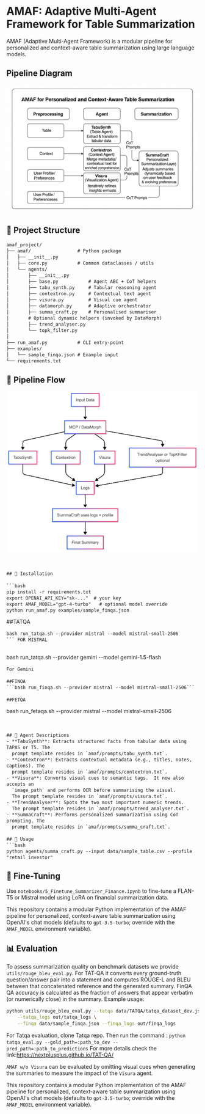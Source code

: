 # AMAF: Adaptive Multi-Agent Framework for Table Summarization

AMAF (Adaptive Multi-Agent Framework) is a modular pipeline for personalized and context-aware table summarization using large language models.



## Pipeline Diagram
![Alt text](Pipeline-ADAF.png)


## 📁 Project Structure

```
amaf_project/
├── amaf/                 # Python package
│   ├── __init__.py
│   ├── core.py           # Common dataclasses / utils
│   └── agents/
│       ├── __init__.py
│       ├── base.py           # Agent ABC + CoT helpers
│       ├── tabu_synth.py     # Tabular reasoning agent
│       ├── contextron.py     # Contextual text agent
│       ├── visura.py         # Visual cue agent
│       ├── datamorph.py      # Adaptive orchestrator
│       ├── summa_craft.py    # Personalised summariser
│       # Optional dynamic helpers (invoked by DataMorph)
│       ├── trend_analyser.py
│       └── topk_filter.py
│
├── run_amaf.py           # CLI entry‑point
├── examples/
│   └── sample_finqa.json # Example input
└── requirements.txt
```
## 🔄 Pipeline Flow
![Pipeline Flow](diagrams/ADAF_SIngle_Flow.png)
```


## 🔧 Installation

```bash
pip install -r requirements.txt
export OPENAI_API_KEY="sk-..."  # your key
export AMAF_MODEL="gpt-4-turbo"   # optional model override
python run_amaf.py examples/sample_finqa.json
```



##TATQA
```
bash run_tatqa.sh --provider mistral --model mistral-small-2506  
``` FOR MISTRAL


```
 bash run_tatqa.sh --provider gemini --model gemini-1.5-flash
 ```
 For Gemini

 ##FINQA
```bash run_finqa.sh --provider mistral --model mistral-small-2506```

##FETQA
```
bash run_fetaqa.sh --provider mistral --model mistral-small-2506
```


## 🧠 Agent Descriptions
- **TabuSynth**: Extracts structured facts from tabular data using TAPAS or T5. The
  prompt template resides in `amaf/prompts/tabu_synth.txt`.
- **Contextron**: Extracts contextual metadata (e.g., titles, notes, captions). The
  prompt template resides in `amaf/prompts/contextron.txt`.
- **Visura**: Converts visual cues to semantic tags.  It now also accepts an
  `image_path` and performs OCR before summarising the visual.
  The prompt template resides in `amaf/prompts/visura.txt`.
- **TrendAnalyser**: Spots the two most important numeric trends.
  The prompt template resides in `amaf/prompts/trend_analyser.txt`.
- **SummaCraft**: Performs personalized summarization using CoT prompting. The
  prompt template resides in `amaf/prompts/summa_craft.txt`.

## 📓 Usage
```bash
python agents/summa_craft.py --input data/sample_table.csv --profile "retail investor"
```

## 🧪 Fine-Tuning
Use `notebooks/5_Finetune_Summarizer_Finance.ipynb` to fine-tune a FLAN-T5 or Mistral model using LoRA on financial summarization data.

This repository contains a modular Python implementation of the AMAF pipeline
for personalized, context‑aware table summarization using OpenAI's chat models
(defaults to `gpt-3.5-turbo`; override with the `AMAF_MODEL` environment variable).


## 📊 Evaluation
To assess summarization quality on benchmark datasets we provide `utils/rouge_bleu_eval.py`.
For TAT-QA it converts every ground-truth question/answer pair into a statement and
computes ROUGE-L and BLEU between that concatenated reference and the generated
summary.  FinQA QA accuracy is calculated as the fraction of answers that appear
verbatim (or numerically close) in the summary.  Example usage:

```bash
python utils/rouge_bleu_eval.py --tatqa data/TATQA/tatqa_dataset_dev.json \
    --tatqa_logs out/tatqa_logs \
    --finqa data/sample_finqa.json --finqa_logs out/finqa_logs
```

For Tatqa evaluation, clone Tatqa repo. 
Then run the command : ```python tatqa_eval.py --gold_path=:path_to_dev --pred_path=:path_to_predictions```
For more details check the  link:https://nextplusplus.github.io/TAT-QA/

`AMAF w/o Visura` can be evaluated by omitting visual cues when generating the
summaries to measure the impact of the `Visura` agent.

This repository contains a modular Python implementation of the AMAF pipeline
for personalized, context‑aware table summarization using OpenAI's chat models
(defaults to `gpt-3.5-turbo`; override with the `AMAF_MODEL` environment variable).

